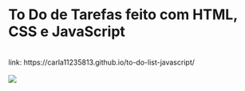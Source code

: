 <h1>To Do de Tarefas feito com HTML, CSS e JavaScript</h1> <br>
link: https://carla11235813.github.io/to-do-list-javascript/ <br> <br>
<img src="https://github.com/carla11235813/to-do-list-javascript/assets/111895486/7319f7a8-70ad-4b27-a30f-0b619043a5e0">
